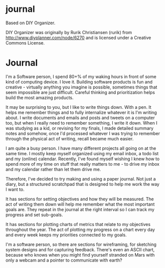 # journal

Based on DIY Organizer.

DIY Organizer was originally by Rurik Christiansen (rurik) from http://www.diyplanner.com/node/6270 and is licensed under a Creative Commons License.

# Journal

I'm a Software person, I spend 80+% of my waking hours in front of some kind of computing device.  I love it.  Building software products is fun and creative - virtually anything you imagine is possible, sometimes things that seem impossible are just difficult.  Careful thinking and prioritization helps build the most amazing products.

It may be surprising to you, but I like to write things down.  With a pen.  It helps me remember things and to fully internalize whatever it is I'm writing about.  I write documents and emails and posts and tweets on a computer too, but when I really need to remember something, I write it down.  When I was studying as a kid, or revising for my finals, I made detailed summary notes and somehow, once I'd processed whatever I was trying to remember through the physical act of writing, recall became much easier.

I am quite a busy person.  I have many different projects all going on at the same time.  I mostly keep myself organized using my email inbox, a todo list and my (online) calendar.  Recently, I've found myself wishing I knew how to spend more of my time on stuff that really matters to me - to drive my inbox and my calendar rather than let them drive me.

Therefore, I've decided to try making and using a paper journal.  Not just a diary, but a structured scratchpad that is designed to help me work the way I want to.

It has sections for setting objectives and how they will be measured.  The act of writing them down will help me remember what the most important goals are.  They repeat in the journal at the right interval so I can track my progress and set sub-goals.

It has sections for plotting charts of metrics that relate to my objectives throughout the year.  The act of plotting my progress on a chart every day and every week keeps my priorities connected to my goals.

I'm a software person, so there are sections for wireframing, for sketching system designs and for capturing feedback.  There's even an ASCII chart, because who knows when you might find yourself stranded on Mars with only a webcam and a pointer to communicate with earth?
